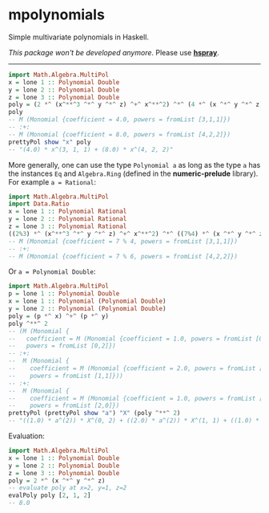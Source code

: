 # mpolynomials

Simple multivariate polynomials in Haskell.

*This package won't be developed anymore*. Please use [**hspray**](https://github.com/stla/hspray).

___


```haskell
import Math.Algebra.MultiPol
x = lone 1 :: Polynomial Double
y = lone 2 :: Polynomial Double
z = lone 3 :: Polynomial Double
poly = (2 *^ (x^**^3 ^*^ y ^*^ z) ^+^ x^**^2) ^*^ (4 *^ (x ^*^ y ^*^ z))
poly
-- M (Monomial {coefficient = 4.0, powers = fromList [3,1,1]}) 
-- :+: 
-- M (Monomial {coefficient = 8.0, powers = fromList [4,2,2]})
prettyPol show "x" poly
-- "(4.0) * x^(3, 1, 1) + (8.0) * x^(4, 2, 2)"
```

More generally, one can use the type `Polynomial a` as long as the type `a` has 
the instances `Eq` and `Algebra.Ring` (defined in the **numeric-prelude** 
library). For example `a = Rational`:

```haskell
import Math.Algebra.MultiPol
import Data.Ratio
x = lone 1 :: Polynomial Rational
y = lone 2 :: Polynomial Rational
z = lone 3 :: Polynomial Rational
((2%3) *^ (x^**^3 ^*^ y ^*^ z) ^+^ x^**^2) ^*^ ((7%4) *^ (x ^*^ y ^*^ z))
-- M (Monomial {coefficient = 7 % 4, powers = fromList [3,1,1]}) 
-- :+: 
-- M (Monomial {coefficient = 7 % 6, powers = fromList [4,2,2]})
```

Or `a = Polynomial Double`:

```haskell
import Math.Algebra.MultiPol
p = lone 1 :: Polynomial Double
x = lone 1 :: Polynomial (Polynomial Double)
y = lone 2 :: Polynomial (Polynomial Double)
poly = (p *^ x) ^+^ (p *^ y)  
poly ^**^ 2 
-- (M (Monomial {
--   coefficient = M (Monomial {coefficient = 1.0, powers = fromList [0,2]}), 
--   powers = fromList [0,2]}) 
-- :+: 
--  M (Monomial {
--    coefficient = M (Monomial {coefficient = 2.0, powers = fromList [1,1]}), 
--    powers = fromList [1,1]})) 
-- :+: 
--  M (Monomial {
--    coefficient = M (Monomial {coefficient = 1.0, powers = fromList [2,0]}), 
--    powers = fromList [2,0]})
prettyPol (prettyPol show "a") "X" (poly ^**^ 2)
-- "((1.0) * a^(2)) * X^(0, 2) + ((2.0) * a^(2)) * X^(1, 1) + ((1.0) * a^(2)) * X^(2, 0)"
```

Evaluation:

```haskell
import Math.Algebra.MultiPol
x = lone 1 :: Polynomial Double
y = lone 2 :: Polynomial Double
z = lone 3 :: Polynomial Double
poly = 2 *^ (x ^*^ y ^*^ z) 
-- evaluate poly at x=2, y=1, z=2
evalPoly poly [2, 1, 2]
-- 8.0
```

